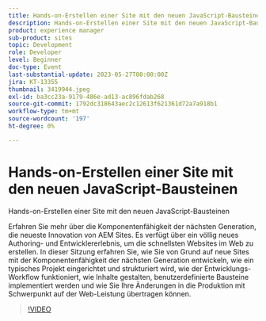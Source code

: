 ```yaml
---
title: Hands-on-Erstellen einer Site mit den neuen JavaScript-Bausteinen
description: Hands-on-Erstellen einer Site mit den neuen JavaScript-BausteinenErfahren Sie mehr über die Composability der nächsten Generation, die neueste Innovation von AEM Sites. Es verfügt über ein völlig neues Authoring- und Entwicklererlebnis, um die schnellsten Websites im Web zu erstellen. In dieser Sitzung erfahren Sie, wie Sie von Grund auf neue Sites mit der Komponentenfähigkeit der nächsten Generation entwickeln, wie ein typisches Projekt eingerichtet und strukturiert wird, wie der Entwicklungs-Workflow funktioniert, wie Inhalte gestalten, benutzerdefinierte Bausteine implementiert werden und wie Sie Ihre Änderungen in die Produktion mit Schwerpunkt auf der Web-Leistung übertragen können.
product: experience manager
sub-product: sites
topic: Development
role: Developer
level: Beginner
doc-type: Event
last-substantial-update: 2023-05-27T00:00:00Z
jira: KT-13355
thumbnail: 3419944.jpeg
exl-id: ba3cc23a-9179-486e-ad13-ac896fdab268
source-git-commit: 1792dc318643aec2c12613f621361d72a7a918b1
workflow-type: tm+mt
source-wordcount: '197'
ht-degree: 0%

---
```


# Hands-on-Erstellen einer Site mit den neuen JavaScript-Bausteinen

Hands-on-Erstellen einer Site mit den neuen JavaScript-Bausteinen

Erfahren Sie mehr über die Komponentenfähigkeit der nächsten Generation, die neueste Innovation von AEM Sites. Es verfügt über ein völlig neues Authoring- und Entwicklererlebnis, um die schnellsten Websites im Web zu erstellen. In dieser Sitzung erfahren Sie, wie Sie von Grund auf neue Sites mit der Komponentenfähigkeit der nächsten Generation entwickeln, wie ein typisches Projekt eingerichtet und strukturiert wird, wie der Entwicklungs-Workflow funktioniert, wie Inhalte gestalten, benutzerdefinierte Bausteine implementiert werden und wie Sie Ihre Änderungen in die Produktion mit Schwerpunkt auf der Web-Leistung übertragen können.

>[!VIDEO](https://video.tv.adobe.com/v/3419944/?learn=on)
